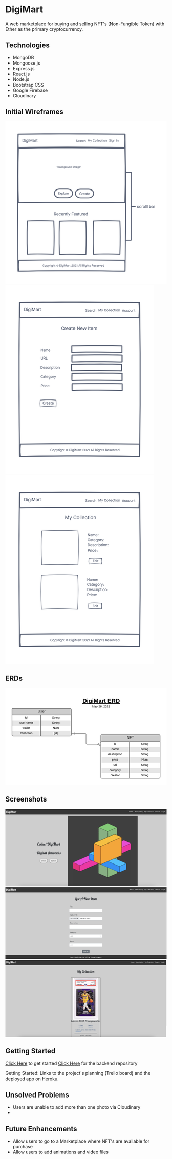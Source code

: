 # DigiMart

A web marketplace for buying and selling NFT's (Non-Fungible Token) with Ether as the primary cryptocurrency.

## Technologies
- MongoDB
- Mongoose.js
- Express.js
- React.js
- Node.js
- Bootstrap CSS
- Google Firebase
- Cloudinary

## Initial Wireframes
![wireframe](./public/media/images/Digimart-homepage.png)
![wireframe](./public/media/images/Digimart-create.png)
![wireframe](./public/media/images/Digimart-my-collection.png)

## ERDs
![wireframe](./public/media/images/Digimart-ERD.png)

## Screenshots
![wireframe](./public//media/images/screenshot-mainpage.png)
![wireframe](./public//media/images/screenshot-formpage.png)
![wireframe](./public//media/images/screenshot-collectionspage.png)

## Getting Started
[Click Here]() to get started
[Click Here](/https://github.com/jchoi192/digimart-backend) for the backend repository

Getting Started: Links to the project's planning (Trello board) and the deployed app on Heroku.

## Unsolved Problems
- Users are unable to add more than one photo via Cloudinary
-

## Future Enhancements
- Allow users to go to a Marketplace where NFT's are available for purchase
- Allow users to add animations and video files
